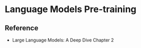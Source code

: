 # Language Models Pre-training











## Reference

* Large Language Models: A Deep Dive Chapter 2
